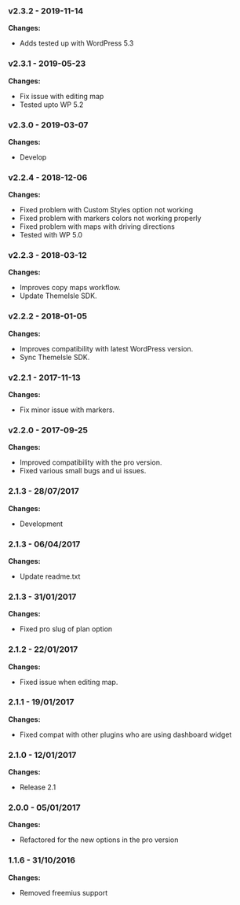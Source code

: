 
 ### v2.3.2 - 2019-11-14 
 **Changes:** 
 * Adds tested up with WordPress 5.3
 
 ### v2.3.1 - 2019-05-23 
 **Changes:** 
 * Fix issue with editing map
* Tested upto WP 5.2
 
 ### v2.3.0 - 2019-03-07 
 **Changes:** 
 * Develop
 
 ### v2.2.4 - 2018-12-06 
 **Changes:** 
 * Fixed problem with Custom Styles option not working
* Fixed problem with markers colors not working properly
* Fixed problem with maps with driving directions
* Tested with WP 5.0
 
 ### v2.2.3 - 2018-03-12 
 **Changes:** 
 * Improves copy maps workflow. 
* Update ThemeIsle SDK.
 
 ### v2.2.2 - 2018-01-05 
 **Changes:** 
 * Improves compatibility with latest WordPress version.
* Sync ThemeIsle SDK.
 
 ### v2.2.1 - 2017-11-13 
 **Changes:** 
 * Fix minor issue with markers.
 
 ### v2.2.0 - 2017-09-25 
 **Changes:** 
 * Improved compatibility with the pro version.
* Fixed various small bugs and ui issues.
 
### 2.1.3 - 28/07/2017
**Changes:** 
- Development

### 2.1.3 - 06/04/2017
**Changes:** 
- Update readme.txt

### 2.1.3 - 31/01/2017
**Changes:** 
- Fixed pro slug of plan option

### 2.1.2 - 22/01/2017
**Changes:** 
- Fixed issue when editing map.

### 2.1.1 - 19/01/2017
**Changes:** 
- Fixed compat with other plugins who are using dashboard widget

### 2.1.0 - 12/01/2017
**Changes:** 
- Release 2.1

### 2.0.0 - 05/01/2017
**Changes:** 
- Refactored for the new options in the pro version

### 1.1.6 - 31/10/2016
**Changes:** 
- Removed freemius support

